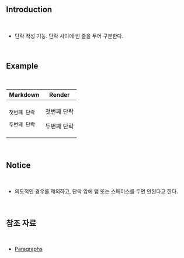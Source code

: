 ## Introduction

<br>

- 단락 작성 기능. 단락 사이에 빈 줄을 두어 구분한다.

<br>

## Example

<br>

<table>
<thead>
<tr>
<th>Markdown</th>
<th>Render</th>
</tr>
</thead>
<tbody>
<tr>
<td>

```md
첫번째 단락

두번째 단락
```

</td>
<td>

첫번째 단락

두번째 단락

</td>
</tr>
</tbody>
</table>

<br>

## Notice

<br>

- 의도적인 경우를 제외하고, 단락 앞에 탭 또는 스페이스를 두면 안된다고 한다.

<br>

## 참조 자료

<br>

- [Paragraphs](https://www.markdownguide.org/basic-syntax/#paragraphs-1)